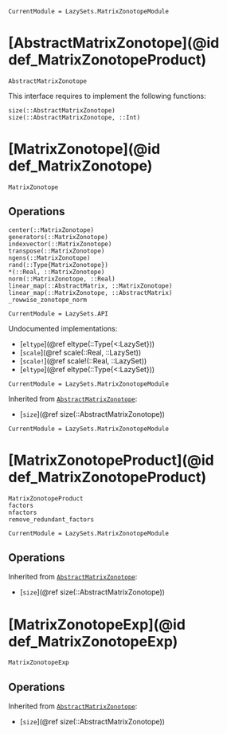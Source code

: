 ```@meta
CurrentModule = LazySets.MatrixZonotopeModule
```

# [AbstractMatrixZonotope](@id def_MatrixZonotopeProduct)
```@docs
AbstractMatrixZonotope
```

This interface requires to implement the following functions:
```@docs
size(::AbstractMatrixZonotope)
size(::AbstractMatrixZonotope, ::Int)
```

# [MatrixZonotope](@id def_MatrixZonotope)

```@docs
MatrixZonotope
```

## Operations

```@docs
center(::MatrixZonotope)
generators(::MatrixZonotope)
indexvector(::MatrixZonotope)
transpose(::MatrixZonotope)
ngens(::MatrixZonotope)
rand(::Type{MatrixZonotope})
*(::Real, ::MatrixZonotope)
norm(::MatrixZonotope, ::Real)
linear_map(::AbstractMatrix, ::MatrixZonotope)
linear_map(::MatrixZonotope, ::AbstractMatrix)
_rowwise_zonotope_norm
```

```@meta
CurrentModule = LazySets.API
```

Undocumented implementations:
* [`eltype`](@ref eltype(::Type{<:LazySet}))
* [`scale`](@ref scale(::Real, ::LazySet))
* [`scale!`](@ref scale!(::Real, ::LazySet))
* [`eltype`](@ref eltype(::Type{<:LazySet}))

```@meta
CurrentModule = LazySets.MatrixZonotopeModule
```

Inherited from [`AbstractMatrixZonotope`](@ref):
* [`size`](@ref size(::AbstractMatrixZonotope))

```@meta
CurrentModule = LazySets.MatrixZonotopeModule
```

# [MatrixZonotopeProduct](@id def_MatrixZonotopeProduct)
```@docs
MatrixZonotopeProduct
factors
nfactors
remove_redundant_factors
```

```@meta
CurrentModule = LazySets.MatrixZonotopeModule
```

## Operations 
Inherited from [`AbstractMatrixZonotope`](@ref):
* [`size`](@ref size(::AbstractMatrixZonotope))

# [MatrixZonotopeExp](@id def_MatrixZonotopeExp)
```@docs
MatrixZonotopeExp
```
## Operations 
Inherited from [`AbstractMatrixZonotope`](@ref):
* [`size`](@ref size(::AbstractMatrixZonotope))